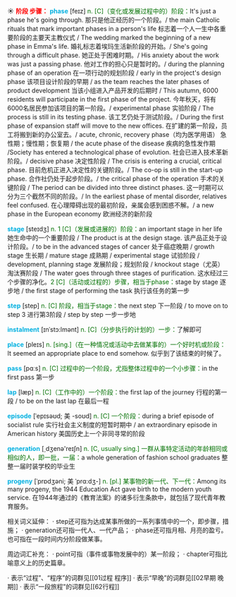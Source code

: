 ☀ <font color="red">**阶段 步骤：**</font>
<font color="sky blue">**phase**</font> [feɪz]
<font color="rgb(227, 108, 9)">n. [C]（变化或发展过程中的）阶段：</font>It's just a phase he's going through. 那只是他正经历的一个阶段。/ the main Catholic rituals that mark important phases in a person's life 标志着一个人一生中各重要阶段的主要天主教仪式 / The wedding marked the beginning of a new phase in Emma's life. 婚礼标志着埃玛生活新阶段的开始。/ She's going through a difficult phase. 她正处于困难时期。/ His anxiety about the work was just a passing phase. 他对工作的担心只是暂时的。/ during the planning phase of an operation 在一项行动的规划阶段 / early in the project's design phase 该项目设计阶段的早期 / as the team reaches the later phases of product development 当该小组进入产品开发的后期时 / This autumn, 6000 residents will participate in the first phase of the project. 今年秋天，将有6000名居民参加该项目的第一阶段。/ experimental phase 实验阶段 / The process is still in its testing phase. 该工艺仍处于测试阶段。/ During the first phase of expansion staff will move to the new offices. 在扩建的第一阶段，员工将搬到新的办公室去。/ acute, chronic, recovery phase（均为医学用语） 急性期；慢性期；恢复期 / the acute phase of the disease 疾病的急性发作期 /Society has entered a technological phase of evolution. 社会已进入技术革新阶段。/ decisive phase 决定性阶段 / The crisis is entering a crucial, critical phase. 目前危机正进入决定性的关键阶段。/ The co-op is still in the start-up phase. 合作社仍处于起步阶段。/ the critical phase of the operation 手术的关键阶段 / The period can be divided into three distinct phases. 这一时期可以分为三个截然不同的阶段。/ In the earliest phase of mental disorder, relatives feel confused. 在心理障碍出现的最初阶段，亲属会感到困惑不解。/ a new phase in the European economy 欧洲经济的新阶段

<font color="sky blue">**stage**</font> [steɪdӡ] 
<font color="rgb(227, 108, 9)">n. 1 [C]（发展或进展的）阶段：</font>an important stage in her life 她生命中的一个重要阶段 / The product is at the design stage. 该产品正处于设计阶段。/ to be in the advanced stages of cancer 处于癌症晚期 / growth stage 生长期 / mature stage 成熟期 / experimental stage 试验阶段 / development, planning stage 发展阶段；规划阶段 / knockout stage（尤英）淘汰赛阶段 / The water goes through three stages of purification. 这水经过三个步骤的净化。<font color="rgb(227, 108, 9)">2 [C]（活动或过程的）步骤，相当于phase：</font>stage by stage 逐步地 / the first stage of performing the task 执行该任务的第一步

<font color="sky blue">**step**</font> [step] 
<font color="rgb(227, 108, 9)">n. [C] 阶段，相当于stage：</font>the next step 下一阶段 / to move on to step 3 进行第3阶段 / step by step 一步一步地
           
<font color="sky blue">**instalment**</font> [ɪnˈstɔ:lmənt]
<font color="rgb(227, 108, 9)">n. [C]（分步执行的计划的）一步：</font>了解即可

<font color="sky blue">**place**</font> [pleɪs] 
<font color="rgb(227, 108, 9)">n. [sing.]（在一种情况或活动中去做某事的）一个好时机或阶段：</font>It seemed an appropriate place to end somehow. 似乎到了该结束的时候了。

<font color="sky blue">**pass**</font> [pɑːs] 
<font color="rgb(227, 108, 9)">n. [C] 过程中的一个阶段，尤指整体过程中的一个小步骤：</font>in the first pass 第一步

<font color="sky blue">**lap**</font> [læp] 
<font color="rgb(227, 108, 9)">n. [C]（工作中的）一个阶段：</font>the first lap of the journey 行程的第一段 / to be on the last lap 在最后一程
           
<font color="sky blue">**episode**</font> [ˈepɪsəʊd; 美 -soʊd]
<font color="rgb(227, 108, 9)">n. [C] 一个阶段：</font>during a brief episode of socialist rule 实行社会主义制度的短暂时期中 / an extraordinary episode in American history 美国历史上一个非同寻常的阶段

<font color="sky blue">**generation**</font> [͵dӡenə'reɪʃn] 
<font color="rgb(227, 108, 9)">n. [C, usually sing.] 一群从事特定活动的年龄相同或相似的人，即一批，一届：</font>a whole generation of fashion school graduates 整整一届时装学校的毕业生
           
<font color="sky blue">**progeny**</font> [ˈprɒdʒəni; 美 ˈprɑ:dʒ-]
<font color="rgb(227, 108, 9)">n. [pl.] 某事物的新一代、下一代：</font>Among its many progeny, the 1944 Education Act gave birth to the modern youth service. 在1944年通过的《教育法案》的诸多衍生条款中，就包括了现代青年教育服务。

相关词义延伸：
· step还可指为达成某事所做的一系列事情中的一个，即步骤，措施；
· generation还可指一代人、一代产品；
· phase还可指月相、月亮的盈亏。也可指在一段时间内分阶段做某事。

周边词汇补充：
· point可指（事件或事物发展中的）某一阶段；
· chapter可指比喻意义上的历史篇章。

· 表示“过程”、“程序”的词群见[[01过程 程序]]
· 表示“早晚”的词群见[[02早期 晚期]]
· 表示“一段旅程”的词群见[[62行程]]
